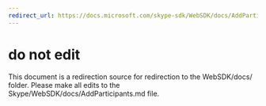 ```yaml
---
redirect_url: https://docs.microsoft.com/skype-sdk/WebSDK/docs/AddParticipants
---
```

# do not edit
This document is a redirection source for redirection to the WebSDK/docs/ folder. Please make all edits to the Skype/WebSDK/docs/AddParticipants.md file.

